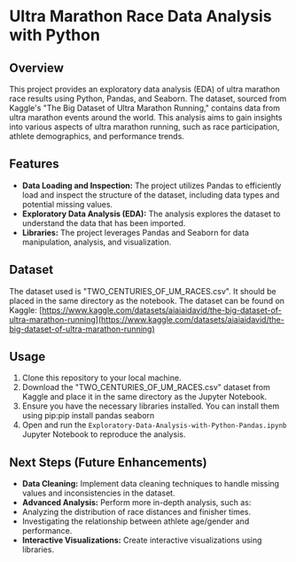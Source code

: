 # Ultra Marathon Race Data Analysis with Python

## Overview

This project provides an exploratory data analysis (EDA) of ultra marathon race results using Python, Pandas, and Seaborn. The dataset, sourced from Kaggle's "The Big Dataset of Ultra Marathon Running," contains data from ultra marathon events around the world. This analysis aims to gain insights into various aspects of ultra marathon running, such as race participation, athlete demographics, and performance trends.

## Features

*   **Data Loading and Inspection:** The project utilizes Pandas to efficiently load and inspect the structure of the dataset, including data types and potential missing values.
*   **Exploratory Data Analysis (EDA):** The analysis explores the dataset to understand the data that has been imported.
*   **Libraries:** The project leverages Pandas and Seaborn for data manipulation, analysis, and visualization.

## Dataset

The dataset used is "TWO\_CENTURIES\_OF\_UM\_RACES.csv".  It should be placed in the same directory as the notebook.  The dataset can be found on Kaggle: [https://www.kaggle.com/datasets/aiaiaidavid/the-big-dataset-of-ultra-marathon-running](https://www.kaggle.com/datasets/aiaiaidavid/the-big-dataset-of-ultra-marathon-running)

## Usage

1.  Clone this repository to your local machine.
2.  Download the "TWO\_CENTURIES\_OF\_UM\_RACES.csv" dataset from Kaggle and place it in the same directory as the Jupyter Notebook.
3.  Ensure you have the necessary libraries installed. You can install them using pip:pip install pandas seaborn
4.  Open and run the `Exploratory-Data-Analysis-with-Python-Pandas.ipynb` Jupyter Notebook to reproduce the analysis.

## Next Steps (Future Enhancements)

*   **Data Cleaning:** Implement data cleaning techniques to handle missing values and inconsistencies in the dataset.
*   **Advanced Analysis:** Perform more in-depth analysis, such as:
 *   Analyzing the distribution of race distances and finisher times.
 *   Investigating the relationship between athlete age/gender and performance.
*   **Interactive Visualizations:** Create interactive visualizations using libraries.


